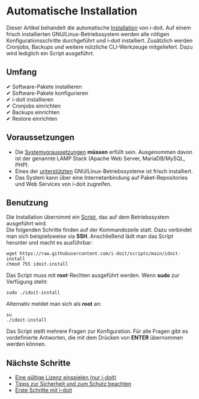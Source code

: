# Automatische Installation

Dieser Artikel behandelt die automatische [Installation](index.md) von i-doit. Auf einem frisch installierten GNU/Linux-Betriebssystem werden alle nötigen Konfigurationsschritte durchgeführt und i-doit installiert. Zusätzlich werden Cronjobs, Backups und weitere nützliche CLI-Werkzeuge mitgeliefert. Dazu wird lediglich ein Script ausgeführt.

## Umfang

✔ Software-Pakete installieren<br>
✔ Software-Pakete konfigurieren<br>
✔ i-doit installieren<br>
✔ Cronjobs einrichten<br>
✔ Backups einrichten<br>
✔ Restore einrichten

## Voraussetzungen

-   Die [Systemvoraussetzungen](systemvoraussetzungen.md) **müssen** erfüllt sein. Ausgenommen davon ist der genannte LAMP Stack (Apache Web Server, MariaDB/MySQL, PHP).
-   Eines der [unterstützten](systemvoraussetzungen.md) GNU/Linux-Betriebssysteme ist frisch installiert.
-   Das System kann über eine Internetanbindung auf Paket-Repositories und Web Services von i-doit zugreifen.

## Benutzung

Die Installation übernimmt ein [Script](https://github.com/i-doit/scripts#install-i-doit-on-a-gnulinux-operating-system), das auf dem Betriebssystem ausgeführt wird. <br>
Die folgenden Schritte finden auf der Kommandozeile statt. Dazu verbindet man sich beispielsweise via **SSH**. Anschließend lädt man das Script herunter und macht es ausführbar:

```shell
wget https://raw.githubusercontent.com/i-doit/scripts/main/idoit-install
chmod 755 idoit-install
```

Das Script muss mit **root**-Rechten ausgeführt werden. Wenn **sudo** zur Verfügung steht:

```shell
sudo ./idoit-install
```

Alternativ meldet man sich als **root** an:

```shell
su
./idoit-install
```

Das Script stellt mehrere Fragen zur Konfiguration. Für alle Fragen gibt es vordefinierte Antworten, die mit dem Drücken von **ENTER** übernommen werden können.

## Nächste Schritte

-   [Eine gültige Lizenz einspielen (nur i-doit)](../wartung-und-betrieb/lizenzierung.md)
-   [Tipps zur Sicherheit und zum Schutz beachten](../wartung-und-betrieb/sicherheit-und-schutz.md)
-   [Erste Schritte mit i-doit](../grundlagen/index.md)
